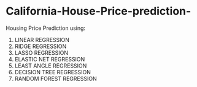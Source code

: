 # California-House-Price-prediction-
Housing Price Prediction using: 

1.	LINEAR REGRESSION
2.	RIDGE REGRESSION
3.	LASSO REGRESSION
4.	ELASTIC NET REGRESSION
5.	LEAST ANGLE REGRESSION
6.	DECISION TREE REGRESSION
7.	RANDOM FOREST REGRESSION
